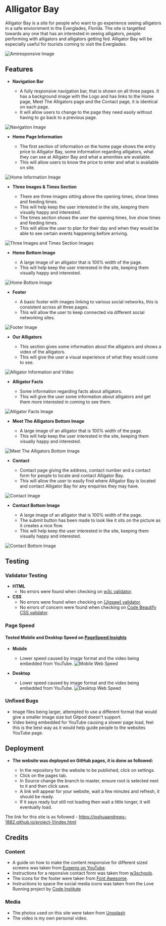 # Alligator Bay

Alligator Bay is a site for people who want to go experience seeing alligators in a safe enviornment in the Everglades, Florida.
The site is targetted towards any one that has an interested in seeing alligators, people performing with alligators and alligators getting fed.
Alligator Bay will be especially useful for tourists coming to visit the Everglades.

![Amiresponsive Image](assets/readme-images/amiresponsive.jpg)

## Features

- __Navigation Bar__

  - A fully responsive navigation bar, that is shown on all three pages.  It has a background image with the Logo and has links to the Home page, Meet The Alligators page and the Contact page, it is identical on each page.
  - It will allow users to change to the page they need easily without having to go back to a previous page.

![Navigation Image](assets/readme-images/nav.jpg)

- __Home Page Information__

  - The first section of information on the home page shows the entry price to Alligator Bay, some information regarding alligators, what they can see at Alligator Bay and what a amenities are available.
  - This will allow users to know the price to enter and what is available on site.

![Home Information Image](assets/readme-images/information.jpg)

- __Three Images & Times Section__

  - There are three images sitting above the opening times, show times and feeding times.
  - This will help keep the user interested in the site, keeping them visually happy and interested.
  - The times section shows the user the opening times, live show times and feeding times.  
  - This will allow the user to plan for their day and when they would be able to see certain events happening before arriving.

![Three Images and Times Section Images](assets/readme-images/times.jpg)

- __Home Bottom Image__

  - A large image of an alligator that is 100% width of the page.
  - This will help keep the user interested in the site, keeping them visually happy and interested.

![Home Bottom Image](assets/readme-images/homebimage.jpg)

- __Footer__

  - A basic footer with images linking to various social networks, this is consistent across all three pages.
  - This will allow the user to keep connected via different social networking sites.

![Footer Image](assets/readme-images/footer.jpg)

- __Our Alligators__

  - This section gives some information about the alligators and shows a video of the alligators.
  - This will give the user a visual experience of what they would come to see.

![Alligator Information and Video](assets/readme-images/alligatorvideo.jpg)

- __Alligator Facts__

  - Some information regarding facts about alligators.
  - This will give the user some information about alligators and get them more interested in coming to see them.

![Alligator Facts Image](assets/readme-images/alligatorfacts.jpg)

- __Meet The Alligators Bottom Image__

  - A large image of an alligator that is 100% width of the page.
  - This will help keep the user interested in the site, keeping them visually happy and interested.

![Meet The Alligators Bottom Image](assets/readme-images/mtabimage.jpg)

- __Contact__

  - Contact page giving the address, contact number and a contact form for people to locate and contact Alligator Bay.
  - This will allow the user to easily find where Alligator Bay is located and contact Alligator Bay for any enquiries they may have.

![Contact Image](assets/readme-images/contact.jpg)

- __Contact Bottom Image__

  - A large image of an alligator that is 100% width of the page.
  - The submit button has been made to look like it sits on the picture as it creates a nice flow.
  - This will help keep the user interested in the site, keeping them visually happy and interested.

![Contact Bottom Image](assets/readme-images/contactbimage.jpg)

## Testing

### Validator Testing

- __HTML__
  - No errors were found when checking on [w3c validator](https://validator.w3.org/nu/?doc=https%3A%2F%2Fjoshuaandrews-1882.github.io%2Fproject-1%2Findex.html).
- __CSS__
  - No errors were found when checking on [(Jigsaw) validator](http://jigsaw.w3.org/css-validator/validator?uri=https%3A%2F%2Fjoshuaandrews-1882.github.io%2Fproject-1%2Findex.html&profile=css3svg&usermedium=all&warning=1&vextwarning=).
  - No errors of concern were found when checking on [Code Beautify CSS validator](https://codebeautify.org/cssvalidate).

### Page Speed

#### Tested Mobile and Desktop Speed on [PageSpeed Insights](https://developers.google.com/speed/pagespeed/insights/)

- __Mobile__

  - Lower speed caused by image format and the video being embedded from YouTube.
![Mobile Web Speed](assets/readme-images/mobilespeed.JPG)


- __Desktop__

  - Lower speed caused by image format and the video being embedded from YouTube.
![Desktop Web Speed](assets/readme-images/desktopspeed.JPG)

### Unfixed Bugs

- Image files being larger, attempted to use a different format that would give a smaller image size but Gitpod doesn't support.
- Video being embedded for YouTube causing a slower page load, feel this is the best way as it would help guide people to the websites YouTube page.

## Deployment

- __The website was deployed on GitHub pages, it is done as followed:__

  - In the repository for the website to be published, click on settings.
  - Click on the pages tab.
  - In Source change the branch to master, ensure root is selected next to it and then click save.
  - A link will appear for your website, wait a few minutes and refresh, it should be ready.
  - If it says ready but still not loading then wait a little longer, it will eventually load.

The link for this site is as followed - https://joshuaandrews-1882.github.io/project-1/index.html

## Credits

### Content

- A guide on how to make the content responsive for different sized screens was taken from [Eugenio on YouTube](https://www.youtube.com/channel/UCdPMJB0w--p9xrlvFeYz5wA).
- Instructions for a reponsive contact form was taken from [w3schools](https://www.w3schools.com/howto/howto_css_responsive_form.asp).
- The icons for the footer were taken from [Font Awesome](https://fontawesome.com/).
- Instructions to space the social media icons was taken from the Love Running project by [Code Institute](https://codeinstitute.net/)

### Media

- The photos used on this site were taken from [Unsplash](https://unsplash.com/)
- The video is my own personal video.